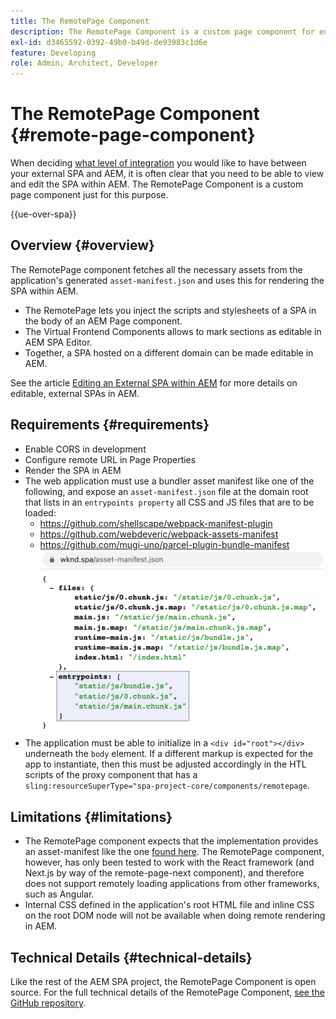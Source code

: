 ```yaml
---
title: The RemotePage Component
description: The RemotePage Component is a custom page component for editing remote React SPA within AEM.
exl-id: d3465592-0392-49b0-b49d-de93983c1d6e
feature: Developing
role: Admin, Architect, Developer
---
```

# The RemotePage Component {#remote-page-component}

When deciding [what level of integration](/help/implementing/developing/headful-headless.md) you would like to have between your external SPA and AEM, it is often clear that you need to be able to view and edit the SPA within AEM. The RemotePage Component is a custom page component just for this purpose.

{{ue-over-spa}}

## Overview {#overview}

The RemotePage component fetches all the necessary assets from the application's generated `asset-manifest.json` and uses this for rendering the SPA within AEM.

* The RemotePage lets you inject the scripts and stylesheets of a SPA in the body of an AEM Page component.
* The Virtual Frontend Components allows to mark sections as editable in AEM SPA Editor.
* Together, a SPA hosted on a different domain can be made editable in AEM.

See the article [Editing an External SPA within AEM](editing-external-spa.md) for more details on editable, external SPAs in AEM.

## Requirements {#requirements}

* Enable CORS in development
* Configure remote URL in Page Properties
* Render the SPA in AEM
* The web application must use a bundler asset manifest like one of the following, and expose an `asset-manifest.json` file at the domain root that lists in an `entrypoints property` all CSS and JS files that are to be loaded:
  * https://github.com/shellscape/webpack-manifest-plugin
  * https://github.com/webdeveric/webpack-assets-manifest
  * https://github.com/mugi-uno/parcel-plugin-bundle-manifest
    ![entrypoints property example](assets/asset-manifest-entrypoints.png)
* The application must be able to initialize in a `<div id="root"></div>` underneath the `body` element. If a different markup is expected for the app to instantiate, then this must be adjusted accordingly in the HTL scripts of the proxy component that has a `sling:resourceSuperType="spa-project-core/components/remotepage`.

## Limitations {#limitations}

* The RemotePage component expects that the implementation provides an asset-manifest like the one [found here](https://github.com/shellscape/webpack-manifest-plugin). The RemotePage component, however, has only been tested to work with the React framework (and Next.js by way of the remote-page-next component), and therefore does not support remotely loading applications from other frameworks, such as Angular.
* Internal CSS defined in the application's root HTML file and inline CSS on the root DOM node will not be available when doing remote rendering in AEM.

## Technical Details {#technical-details}

Like the rest of the AEM SPA project, the RemotePage Component is open source. For the full technical details of the RemotePage Component, [see the GitHub repository](https://github.com/adobe/aem-spa-project-core/tree/master/ui.apps/src/main/content/jcr_root/apps/spa-project-core/components/remotepage).

